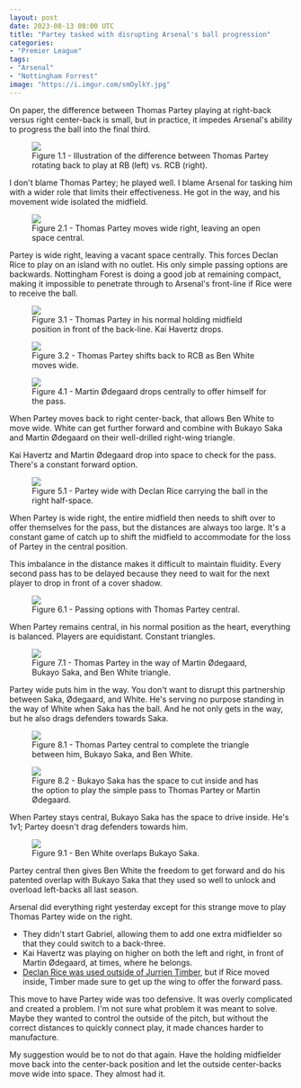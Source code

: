 ```yaml
---
layout: post
date: 2023-08-13 08:00 UTC
title: "Partey tasked with disrupting Arsenal's ball progression"
categories:
- "Premier League"
tags:
- "Arsenal"
- "Nottingham Forrest"
image: "https://i.imgur.com/smOylkY.jpg"
---
```


On paper, the difference between Thomas Partey playing at right-back versus right center-back is small, but in practice, it impedes Arsenal's ability to progress the ball into the final third.

<!---more--->

<figure>
    <img src="https://i.imgur.com/WKQVigr.jpg">
    <figcaption>Figure 1.1 - Illustration of the difference between Thomas Partey rotating back to play at RB (left) vs. RCB (right).</figcaption>
</figure> 

I don't blame Thomas Partey; he played well. I blame Arsenal for tasking him with a wider role that limits their effectiveness. He got in the way, and his movement wide isolated the midfield.

<figure>
    <img src="https://i.imgur.com/smOylkY.jpg">
    <figcaption>Figure 2.1 - Thomas Partey moves wide right, leaving an open space central.</figcaption>
</figure> 

Partey is wide right, leaving a vacant space centrally. This forces Declan Rice to play on an island with no outlet. His only simple passing options are backwards. Nottingham Forest is doing a good job at remaining compact, making it impossible to penetrate through to Arsenal's front-line if Rice were to receive the ball.

<figure>
    <img src="https://i.imgur.com/9adjuHm.jpg">
    <figcaption>Figure 3.1 - Thomas Partey in his normal holding midfield position in front of the back-line. Kai Havertz drops.</figcaption>
</figure> 

<figure>
    <img src="https://i.imgur.com/GSmeQpN.jpg">
    <figcaption>Figure 3.2 - Thomas Partey shifts back to RCB as Ben White moves wide.</figcaption>
</figure> 

<figure>
    <img src="https://i.imgur.com/10KdZIC.jpg">
    <figcaption>Figure 4.1 - Martin Ødegaard drops centrally to offer himself for the pass.</figcaption>
</figure> 

When Partey moves back to right center-back, that allows Ben White to move wide. White can get further forward and combine with Bukayo Saka and Martin Ødegaard on their well-drilled right-wing triangle.

Kai Havertz and Martin Ødegaard drop into space to check for the pass. There's a constant forward option.

<figure>
    <img src="https://i.imgur.com/a5Qdxj1.jpg">
    <figcaption>Figure 5.1 - Partey wide with Declan Rice carrying the ball in the right half-space.</figcaption>
</figure> 

When Partey is wide right, the entire midfield then needs to shift over to offer themselves for the pass, but the distances are always too large. It's a constant game of catch up to shift the midfield to accommodate for the loss of Partey in the central position.

This imbalance in the distance makes it difficult to maintain fluidity. Every second pass has to be delayed because they need to wait for the next player to drop in front of a cover shadow.

<figure>
    <img src="https://i.imgur.com/DxLevLm.jpg">
    <figcaption>Figure 6.1 - Passing options with Thomas Partey central.</figcaption>
</figure> 

When Partey remains central, in his normal position as the heart, everything is balanced. Players are equidistant. Constant triangles.

<figure>
    <img src="https://i.imgur.com/FHZzIix.jpg">
    <figcaption>Figure 7.1 - Thomas Partey in the way of Martin Ødegaard, Bukayo Saka, and Ben White triangle.</figcaption>
</figure> 

Partey wide puts him in the way. You don't want to disrupt this partnership between Saka, Ødegaard, and White. He's serving no purpose standing in the way of White when Saka has the ball. And he not only gets in the way, but he also drags defenders towards Saka.

<figure>
    <img src="https://i.imgur.com/6PJ7D9C.jpg">
    <figcaption>Figure 8.1 - Thomas Partey central to complete the triangle between him, Bukayo Saka, and Ben White.</figcaption>
</figure> 

<figure>
    <img src="https://i.imgur.com/EPDHjoB.jpg">
    <figcaption>Figure 8.2 - Bukayo Saka has the space to cut inside and has the option to play the simple pass to Thomas Partey or Martin Ødegaard.</figcaption>
</figure> 

When Partey stays central, Bukayo Saka has the space to drive inside. He's 1v1; Partey doesn't drag defenders towards him.

<figure>
    <img src="https://i.imgur.com/Ue31qOK.jpg">
    <figcaption>Figure 9.1 - Ben White overlaps Bukayo Saka.</figcaption>
</figure> 

Partey central then gives Ben White the freedom to get forward and do his patented overlap with Bukayo Saka that they used so well to unlock and overload left-backs all last season.

Arsenal did everything right yesterday except for this strange move to play Thomas Partey wide on the right.

- They didn't start Gabriel, allowing them to add one extra midfielder so that they could switch to a back-three.
- Kai Havertz was playing on higher on both the left and right, in front of Martin Ødegaard, at times, where he belongs.
- [Declan Rice was used outside of Jurrien Timber](https://tacticsjournal.com/2023/08/03/declan-rice-outside-of-jurrien-timber-for-arsenal/), but if Rice moved inside, Timber made sure to get up the wing to offer the forward pass.

This move to have Partey wide was too defensive. It was overly complicated and created a problem. I'm not sure what problem it was meant to solve. Maybe they wanted to control the outside of the pitch, but without the correct distances to quickly connect play, it made chances harder to manufacture.

My suggestion would be to not do that again. Have the holding midfielder move back into the center-back position and let the outside center-backs move wide into space. They almost had it.
